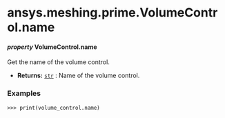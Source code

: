 # ansys.meshing.prime.VolumeControl.name

#### *property* VolumeControl.name

Get the name of the volume control.

* **Returns:**
  [`str`](https://docs.python.org/3.11/library/stdtypes.html#str)
  : Name of the volume control.

### Examples

```pycon
>>> print(volume_control.name)
```

<!-- !! processed by numpydoc !! -->

